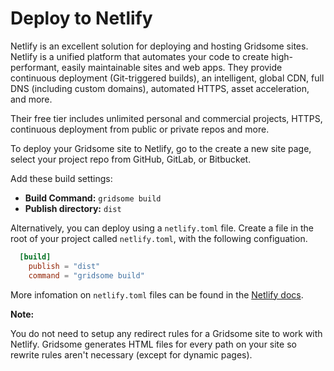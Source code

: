 # Deploy to Netlify

Netlify is an excellent solution for deploying and hosting Gridsome sites. Netlify is a unified platform that automates your code to create high-performant, easily maintainable sites and web apps. They provide continuous deployment (Git-triggered builds), an intelligent, global CDN, full DNS (including custom domains), automated HTTPS, asset acceleration, and more.

Their free tier includes unlimited personal and commercial projects, HTTPS, continuous deployment from public or private repos and more.

To deploy your Gridsome site to Netlify, go to the create a new site page, select your project repo from GitHub, GitLab, or Bitbucket.

Add these build settings:

- **Build Command:** `gridsome build`
- **Publish directory:** `dist`

Alternatively, you can deploy using a `netlify.toml` file. Create a file in the root of your project called `netlify.toml`, with the following configuation.

```toml
  [build]
    publish = "dist"
    command = "gridsome build"
```

More infomation on `netlify.toml` files can be found in the [Netlify docs](https://www.netlify.com/docs/netlify-toml-reference/).

**Note:**

You do not need to setup any redirect rules for a Gridsome site to work with Netlify. Gridsome generates HTML files for every path on your site so rewrite rules aren't necessary (except for dynamic pages).
